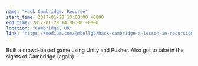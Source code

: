 ```yaml
---
name: "Hack Cambridge: Recurse"
start_time: 2017-01-28 10:00:00 +0000
end_time: 2017-01-29 14:00:00 +0000
location: "Cambridge, UK"
link: "https://medium.com/@mbellgb/hack-cambridge-a-lesson-in-recursion-d1d11aae4b6c"
---
```


Built a crowd-based game using Unity and Pusher. Also got to take in the sights of Cambridge (again).

